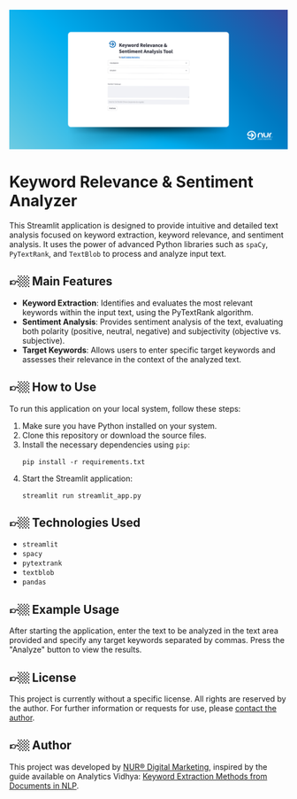 ![Keyword Relevance & Sentiment Analysis Tool](https://raw.githubusercontent.com/nurdigitalmarketing/keyword-relevance-and-entities-analyzer/main/keyword-relevance-and-sentiment-app.png)

# Keyword Relevance & Sentiment Analyzer

This Streamlit application is designed to provide intuitive and detailed text analysis focused on keyword extraction, keyword relevance, and sentiment analysis. It uses the power of advanced Python libraries such as `spaCy`, `PyTextRank`, and `TextBlob` to process and analyze input text.

## 👉🏼 Main Features

- **Keyword Extraction**: Identifies and evaluates the most relevant keywords within the input text, using the PyTextRank algorithm.
- **Sentiment Analysis**: Provides sentiment analysis of the text, evaluating both polarity (positive, neutral, negative) and subjectivity (objective vs. subjective).
- **Target Keywords**: Allows users to enter specific target keywords and assesses their relevance in the context of the analyzed text.

## 👉🏼 How to Use

To run this application on your local system, follow these steps:

1. Make sure you have Python installed on your system.
2. Clone this repository or download the source files.
3. Install the necessary dependencies using `pip`:
    ```
    pip install -r requirements.txt
    ```
4. Start the Streamlit application:
    ```
    streamlit run streamlit_app.py
    ```

## 👉🏼 Technologies Used

- `streamlit`
- `spacy`
- `pytextrank`
- `textblob`
- `pandas`

## 👉🏼 Example Usage

After starting the application, enter the text to be analyzed in the text area provided and specify any target keywords separated by commas. Press the "Analyze" button to view the results.

## 👉🏼 License

This project is currently without a specific license. All rights are reserved by the author. For further information or requests for use, please [contact the author](https://www.nur.it).

## 👉🏼 Author

This project was developed by [NUR® Digital Marketing](https://www.nur.it/), inspired by the guide available on Analytics Vidhya: [Keyword Extraction Methods from Documents in NLP](https://www.analyticsvidhya.com/blog/2022/03/keyword-extraction-methods-from-documents-in-nlp).
